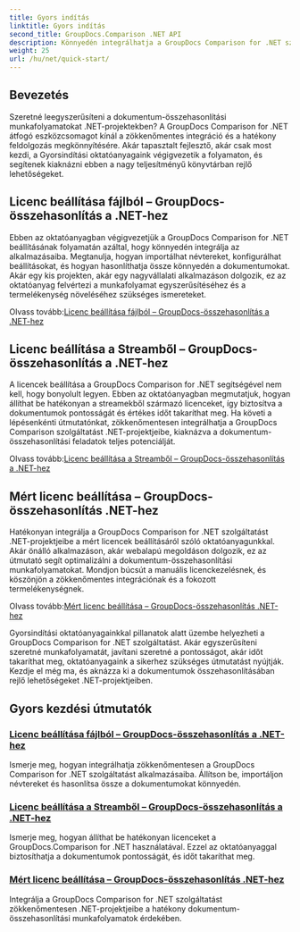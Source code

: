 ```yaml
---
title: Gyors indítás
linktitle: Gyors indítás
second_title: GroupDocs.Comparison .NET API
description: Könnyedén integrálhatja a GroupDocs Comparison for .NET szolgáltatást projektjeibe. Ismerje meg a hatékony licencbeállítási módszereket a pontos dokumentum-összehasonlítási munkafolyamatok érdekében.
weight: 25
url: /hu/net/quick-start/
---
```


## Bevezetés

Szeretné leegyszerűsíteni a dokumentum-összehasonlítási munkafolyamatokat .NET-projektekben? A GroupDocs Comparison for .NET átfogó eszközcsomagot kínál a zökkenőmentes integráció és a hatékony feldolgozás megkönnyítésére. Akár tapasztalt fejlesztő, akár csak most kezdi, a Gyorsindítási oktatóanyagaink végigvezetik a folyamaton, és segítenek kiaknázni ebben a nagy teljesítményű könyvtárban rejlő lehetőségeket.

## Licenc beállítása fájlból – GroupDocs-összehasonlítás a .NET-hez

Ebben az oktatóanyagban végigvezetjük a GroupDocs Comparison for .NET beállításának folyamatán azáltal, hogy könnyedén integrálja az alkalmazásaiba. Megtanulja, hogyan importálhat névtereket, konfigurálhat beállításokat, és hogyan hasonlíthatja össze könnyedén a dokumentumokat. Akár egy kis projekten, akár egy nagyvállalati alkalmazáson dolgozik, ez az oktatóanyag felvértezi a munkafolyamat egyszerűsítéséhez és a termelékenység növeléséhez szükséges ismereteket.

 Olvass tovább:[Licenc beállítása fájlból – GroupDocs-összehasonlítás a .NET-hez](./set-license-from-file/)

## Licenc beállítása a Streamből – GroupDocs-összehasonlítás a .NET-hez

A licencek beállítása a GroupDocs Comparison for .NET segítségével nem kell, hogy bonyolult legyen. Ebben az oktatóanyagban megmutatjuk, hogyan állíthat be hatékonyan a streamekből származó licenceket, így biztosítva a dokumentumok pontosságát és értékes időt takaríthat meg. Ha követi a lépésenkénti útmutatónkat, zökkenőmentesen integrálhatja a GroupDocs Comparison szolgáltatást .NET-projektjeibe, kiaknázva a dokumentum-összehasonlítási feladatok teljes potenciálját.

 Olvass tovább:[Licenc beállítása a Streamből – GroupDocs-összehasonlítás a .NET-hez](./set-license-from-stream/)

## Mért licenc beállítása – GroupDocs-összehasonlítás .NET-hez

Hatékonyan integrálja a GroupDocs Comparison for .NET szolgáltatást .NET-projektjeibe a mért licencek beállításáról szóló oktatóanyagunkkal. Akár önálló alkalmazáson, akár webalapú megoldáson dolgozik, ez az útmutató segít optimalizálni a dokumentum-összehasonlítási munkafolyamatokat. Mondjon búcsút a manuális licenckezelésnek, és köszönjön a zökkenőmentes integrációnak és a fokozott termelékenységnek.

 Olvass tovább:[Mért licenc beállítása – GroupDocs-összehasonlítás .NET-hez](./set-metered-license/)

Gyorsindítási oktatóanyagainkkal pillanatok alatt üzembe helyezheti a GroupDocs Comparison for .NET szolgáltatást. Akár egyszerűsíteni szeretné munkafolyamatát, javítani szeretné a pontosságot, akár időt takaríthat meg, oktatóanyagaink a sikerhez szükséges útmutatást nyújtják. Kezdje el még ma, és aknázza ki a dokumentumok összehasonlításában rejlő lehetőségeket .NET-projektjeiben.
## Gyors kezdési útmutatók
### [Licenc beállítása fájlból – GroupDocs-összehasonlítás a .NET-hez](./set-license-from-file/)
Ismerje meg, hogyan integrálhatja zökkenőmentesen a GroupDocs Comparison for .NET szolgáltatást alkalmazásaiba. Állítson be, importáljon névtereket és hasonlítsa össze a dokumentumokat könnyedén.
### [Licenc beállítása a Streamből – GroupDocs-összehasonlítás a .NET-hez](./set-license-from-stream/)
Ismerje meg, hogyan állíthat be hatékonyan licenceket a GroupDocs.Comparison for .NET használatával. Ezzel az oktatóanyaggal biztosíthatja a dokumentumok pontosságát, és időt takaríthat meg.
### [Mért licenc beállítása – GroupDocs-összehasonlítás .NET-hez](./set-metered-license/)
Integrálja a GroupDocs Comparison for .NET szolgáltatást zökkenőmentesen .NET-projektjeibe a hatékony dokumentum-összehasonlítási munkafolyamatok érdekében.